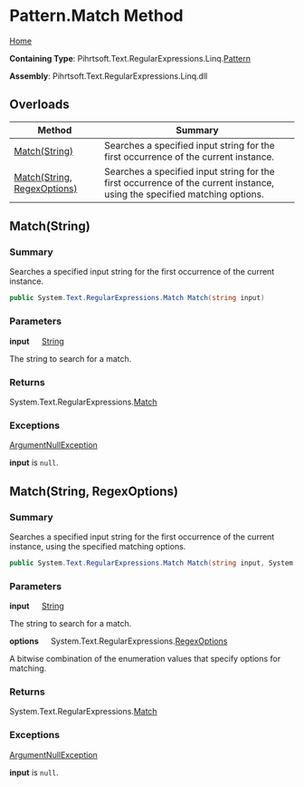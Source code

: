 # Pattern\.Match Method

[Home](../../../../../../README.md)

**Containing Type**: Pihrtsoft\.Text\.RegularExpressions\.Linq\.[Pattern](../README.md)

**Assembly**: Pihrtsoft\.Text\.RegularExpressions\.Linq\.dll

## Overloads

| Method | Summary |
| ------ | ------- |
| [Match(String)](#Pihrtsoft_Text_RegularExpressions_Linq_Pattern_Match_System_String_) | Searches a specified input string for the first occurrence of the current instance\. |
| [Match(String, RegexOptions)](#Pihrtsoft_Text_RegularExpressions_Linq_Pattern_Match_System_String_System_Text_RegularExpressions_RegexOptions_) | Searches a specified input string for the first occurrence of the current instance, using the specified matching options\. |

## Match\(String\) <a name="Pihrtsoft_Text_RegularExpressions_Linq_Pattern_Match_System_String_"></a>

### Summary

Searches a specified input string for the first occurrence of the current instance\.

```csharp
public System.Text.RegularExpressions.Match Match(string input)
```

### Parameters

**input** &emsp; [String](https://docs.microsoft.com/en-us/dotnet/api/system.string)

The string to search for a match\.

### Returns

System\.Text\.RegularExpressions\.[Match](https://docs.microsoft.com/en-us/dotnet/api/system.text.regularexpressions.match)

### Exceptions

[ArgumentNullException](https://docs.microsoft.com/en-us/dotnet/api/system.argumentnullexception)

**input** is `null`\.

## Match\(String, RegexOptions\) <a name="Pihrtsoft_Text_RegularExpressions_Linq_Pattern_Match_System_String_System_Text_RegularExpressions_RegexOptions_"></a>

### Summary

Searches a specified input string for the first occurrence of the current instance, using the specified matching options\.

```csharp
public System.Text.RegularExpressions.Match Match(string input, System.Text.RegularExpressions.RegexOptions options)
```

### Parameters

**input** &emsp; [String](https://docs.microsoft.com/en-us/dotnet/api/system.string)

The string to search for a match\.

**options** &emsp; System\.Text\.RegularExpressions\.[RegexOptions](https://docs.microsoft.com/en-us/dotnet/api/system.text.regularexpressions.regexoptions)

A bitwise combination of the enumeration values that specify options for matching\.

### Returns

System\.Text\.RegularExpressions\.[Match](https://docs.microsoft.com/en-us/dotnet/api/system.text.regularexpressions.match)

### Exceptions

[ArgumentNullException](https://docs.microsoft.com/en-us/dotnet/api/system.argumentnullexception)

**input** is `null`\.


